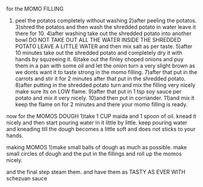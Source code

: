 for the MOMO FILLING
1) peel the potatos completely without washing
2)after peeling the potatos.
3)shred the potatos and then wash the shredded potato in water leave it there for 10.
4)after washing take out the shredded potato into another bowl DO NOT TAKE OUT ALL THE WATER INSIDE THE SHREDDED POTATO LEAVE A LITTLE WATER
and then mix salt as per taste.
5)after 10 minutes take out the shredded potato and completely dry it with hands by squzeeing it.
6)take out the finley choped onions and puy them in a pan with some oil and let the onion turn a very slight brown as we donts want it to taste strong in the momo filling.
7)after that put in the carrots and stir it for 2 minutes after that put in the shredded potato.
8)after putting in the shredded potato turn and mix the filling very nicely make sure its on LOW flame.
9)after that put in 1 tsp soy sauce per potato and mix it very nicely.
10)and then put in corriander.
11)and mix it keep the flame on for 2 minutes and there your momo filling is ready.
 
 
 now for the MOMOS DOUGH
1)take 1 CUP maida and 1 spoon of oil.
knead it nicely and then start pouring water in it little by little.
keep pouring water and kneading till the dough becomes a little soft and does not sticks to your hands.

making MOMOS 
1)make small balls of dough as much as possible.
make small circles of dough and the put in the fillings and roll up the momos nicely. 

and the final step steam them.
and have them as TASTY AS EVER WITH schezuan sauce
